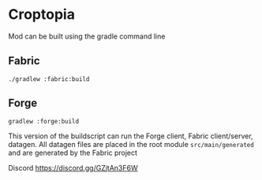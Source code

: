 # Croptopia
Mod can be built using the gradle command line

## Fabric
`./gradlew :fabric:build`
## Forge
`gradlew :forge:build`


This version of the buildscript can run the Forge client, Fabric client/server, datagen. 
All datagen files are placed in the root module `src/main/generated` and are generated by the Fabric project

Discord
https://discord.gg/GZjtAn3F6W
